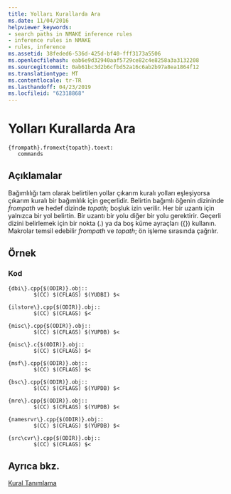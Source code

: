 ```yaml
---
title: Yolları Kurallarda Ara
ms.date: 11/04/2016
helpviewer_keywords:
- search paths in NMAKE inference rules
- inference rules in NMAKE
- rules, inference
ms.assetid: 38feded6-536d-425d-bf40-fff3173a5506
ms.openlocfilehash: eab6e9d32940aaf5729ce82c4e8258a3a3132208
ms.sourcegitcommit: 0ab61bc3d2b6cfbd52a16c6ab2b97a8ea1864f12
ms.translationtype: MT
ms.contentlocale: tr-TR
ms.lasthandoff: 04/23/2019
ms.locfileid: "62318868"
---
```

# <a name="search-paths-in-rules"></a>Yolları Kurallarda Ara

```
{frompath}.fromext{topath}.toext:
   commands
```

## <a name="remarks"></a>Açıklamalar

Bağımlılığı tam olarak belirtilen yollar çıkarım kuralı yolları eşleşiyorsa çıkarım kuralı bir bağımlılık için geçerlidir. Belirtin bağımlı öğenin dizininde *frompath* ve hedef dizinde *topath*; boşluk izin verilir. Her bir uzantı için yalnızca bir yol belirtin. Bir uzantı bir yolu diğer bir yolu gerektirir. Geçerli dizini belirlemek için bir nokta (.) ya da boş küme ayraçları ({}) kullanın. Makrolar temsil edebilir *frompath* ve *topath*; ön işleme sırasında çağrılır.

## <a name="example"></a>Örnek

### <a name="code"></a>Kod

```
{dbi\}.cpp{$(ODIR)}.obj::
        $(CC) $(CFLAGS) $(YUDBI) $<

{ilstore\}.cpp{$(ODIR)}.obj::
        $(CC) $(CFLAGS) $<

{misc\}.cpp{$(ODIR)}.obj::
        $(CC) $(CFLAGS) $(YUPDB) $<

{misc\}.c{$(ODIR)}.obj::
        $(CC) $(CFLAGS) $<

{msf\}.cpp{$(ODIR)}.obj::
        $(CC) $(CFLAGS) $<

{bsc\}.cpp{$(ODIR)}.obj::
        $(CC) $(CFLAGS) $(YUPDB) $<

{mre\}.cpp{$(ODIR)}.obj::
        $(CC) $(CFLAGS) $(YUPDB) $<

{namesrvr\}.cpp{$(ODIR)}.obj::
        $(CC) $(CFLAGS) $(YUPDB) $<

{src\cvr\}.cpp{$(ODIR)}.obj::
        $(CC) $(CFLAGS) $<
```

## <a name="see-also"></a>Ayrıca bkz.

[Kural Tanımlama](defining-a-rule.md)
